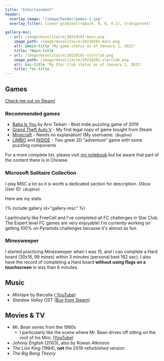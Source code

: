 ```yaml
---
title: "Entertainment"
header:
  overlay_image: "/image/header/games-1.jpg"
  overlay_filter: linear-gradient(rgba(0, 0, 0, 0.2), transparent)

gallery-msc:
  - url: /image/mssolitaire/20210101-main.png
    image_path: /image/mssolitaire/20210101-main.png
    alt: &main-title "My game status as of January 1, 2021"
    title: *main-title
  - url: /image/mssolitaire/20210101-starclub.png
    image_path: /image/mssolitaire/20210101-starclub.png
    alt: &sc-title "My Star Club status as of January 1, 2021"
    title: *sc-title
---
```


## Games

[Check me out on Steam!](https://steamcommunity.com/id/ibugone)

### Recommended games

- [Baba Is You](https://store.steampowered.com/app/736260/Baba_Is_You/) by Arvi Teikari - Best indie puzzling game of 2019
- [Grand Theft Auto V](https://store.steampowered.com/app/271590/Grand_Theft_Auto_V/) - My first legal copy of game bought from Steam
- [Minecraft](https://minecraft.net) - Needs no explanation! (My username: `iBugOne`)
- [LIMBO](https://store.steampowered.com/app/48000/LIMBO/) and [INSIDE](https://store.steampowered.com/app/304430/INSIDE/) - Two great 2D "adventure" game with some puzzling components

For a more complete list, please visit [my notebook](https://notes.ibug.io/games) but be aware that part of the content there is in Chinese.

### Microsoft Solitaire Collection

I play MSC a lot so it is worth a dedicated section for description. (Xbox User ID: `iBugOne`)

Here are my stats:

{% include gallery id="gallery-msc" %}

I particularly like FreeCell and I've completed all FC challenges in Star Club. The Expert level FC games are very enjoyable! I'm currently working on getting 100% on Pyramids challenges because it's almost as fun.

### Minesweeper

I started practicing Minesweeper when I was 15, and I can complete a Hard board (30x16, 99 mines) within 3 minutes (personal best 162 sec). I also have the record of completing a Hard board **without using flags** **on a touchscreen** in less than 6 minutes.

## Music

- *Mixtape* by Barcella ([<i class="fab fa-fw fa-youtube"></i> YouTube](https://www.youtube.com/watch?v=lavSP2spE14))
- *Stardew Valley* OST ([Buy from <i class="fab fa-fw fa-steam"></i> Steam](https://store.steampowered.com/app/440820/Stardew_Valley_Soundtrack/))

## Movies & TV

- *Mr. Bean* series from the 1990s
  - I particularly like the scene where Mr. Bean drives off sitting on the roof of his Mini. ([YouTube](https://www.youtube.com/watch?v=e6VaYr7xOsw&t=12m11s))
- *Johnny English* (2003), also by Rowan Atkinson
- *The Lion King* (1994), **not** the 2019-refurbished version
- *The Big Bang Theory*

